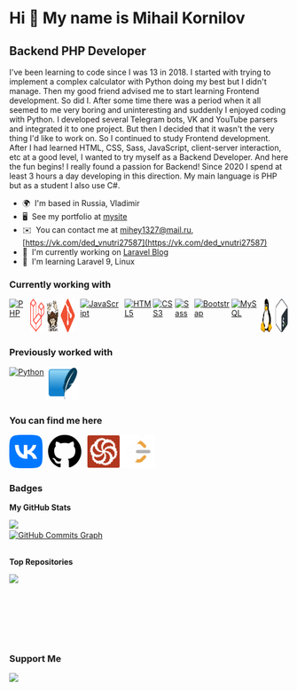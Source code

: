 Hi 👋 My name is Mihail Kornilov
================================

Backend PHP Developer
---------------------

I've been learning to code since I was 13 in 2018. I started with trying to implement a complex calculator with Python doing my best but I didn't manage. Then my good friend advised me to start learning Frontend development. So did I. After some time there was a period when it all seemed to me very boring and uninteresting and suddenly I enjoyed coding with Python. I developed several Telegram bots, VK and YouTube parsers and integrated it to one project. But then I decided that it wasn't the very thing I'd like to work on. So I continued to study Frontend development. After I had learned HTML, CSS, Sass, JavaScript, client-server interaction, etc at a good level, I wanted to try myself as a Backend Developer. And here the fun begins! I really found a passion for Backend! Since 2020 I spend at least 3 hours a day developing in this direction. My main language is PHP but as a student I also use C#.

* 🌍  I'm based in Russia, Vladimir
* 🖥️  See my portfolio at [mysite](https://mrkitty.com)
* ✉️  You can contact me at [mihey1327@mail.ru](mailto:mihey1327@mail.ru), [https://vk.com/ded_vnutri27587](https://vk.com/ded_vnutri27587)
* 🚀  I'm currently working on [Laravel Blog](http://github.com/muxailk/laravel_blog)
* 🧠  I'm learning Laravel 9, Linux


### Currently working with


<p align="left" style="display: flex; gap: 3px">
    <a href="https://www.php.net/" target="_blank" rel="noreferrer">
        <img src="https://raw.githubusercontent.com/danielcranney/readme-generator/main/public/icons/skills/php-colored.svg" width="60" height="60" alt="PHP" />
    </a>
    &nbsp;
    <a href="https://laravel.com/" target="_blank" rel="noreferrer">
        <img src="icons/Laravel.png" width="60" height="60" alt="Laravel" />
    </a>
    <a href="https://getcomposer.org/" target="_blank" rel="noreferrer">
        <img src="icons/Composer.png" width="60" height="60" alt="Composer" />
    </a>
    <a href="https://git-scm.com/" target="_blank" rel="noreferrer">
        <img src="icons/Git.png" width="60" height="60" alt="Git" />
    </a>
    &nbsp;
    <a href="https://developer.mozilla.org/en-US/docs/Web/JavaScript" target="_blank" rel="noreferrer">
        <img src="https://raw.githubusercontent.com/danielcranney/readme-generator/main/public/icons/skills/javascript-colored.svg" width="60" height="60" alt="JavaScript" />
    </a>
    &nbsp;
    <a href="https://developer.mozilla.org/en-US/docs/Glossary/HTML5" target="_blank" rel="noreferrer">
        <img src="https://raw.githubusercontent.com/danielcranney/readme-generator/main/public/icons/skills/html5-colored.svg" width="60" height="60" alt="HTML5" />
    </a>
    <a href="https://www.w3.org/TR/CSS/#css" target="_blank" rel="noreferrer">
        <img src="https://raw.githubusercontent.com/danielcranney/readme-generator/main/public/icons/skills/css3-colored.svg" width="60" height="60" alt="CSS3" />
    </a>
    <a href="https://sass-lang.com/" target="_blank" rel="noreferrer">
        <img src="https://raw.githubusercontent.com/danielcranney/readme-generator/main/public/icons/skills/sass-colored.svg" width="60" height="60" alt="Sass" />
    </a>
    <a href="https://getbootstrap.com/" target="_blank" rel="noreferrer">
        <img src="https://raw.githubusercontent.com/danielcranney/readme-generator/main/public/icons/skills/bootstrap-colored.svg" width="60" height="60" alt="Bootstrap" />
    </a>
    <a href="https://www.mysql.com/" target="_blank" rel="noreferrer">
        <img src="https://raw.githubusercontent.com/danielcranney/readme-generator/main/public/icons/skills/mysql-colored.svg" width="60" height="60" alt="MySQL" />
    </a>
    <a href="https://www.linux.org/" target="_blank" rel="noreferrer">
        <img src="icons/Linux.png" width="60" height="60" alt="Linux" />
    </a>
    <a href="https://www.gnu.org" target="_blank" rel="noreferrer">
        <img src="icons/Bash.png" width="60" height="60" alt="Bash" />
    </a>
</p>

### Previously worked with

<p style="display: flex; gap: 3px">
    <a href="https://www.python.org/" target="_blank" rel="noreferrer">
        <img src="https://raw.githubusercontent.com/danielcranney/readme-generator/main/public/icons/skills/python-colored.svg" width="60" height="60" alt="Python" />
    </a>
    <a href="https://www.sqlite.org/" target="_blank" rel="noreferrer">
        <img src="icons/SQLite.png" width="60" height="60" alt="SQLite" />
    </a>
</p>

### You can find me here

<p align="left" style="display: flex; gap: 3px">
    <a href="https://vk.com/ded_vnutri27587" target="_blank" rel="noreferrer">
        <img src="icons/VK.png" width="60" height="60" />
    </a>
    &nbsp;
    <a href="https://www.github.com/muxailk" target="_blank" rel="noreferrer" style="color: white;">
        <svg height="60" aria-hidden="true" viewBox="0 0 16 16" version="1.1" width="60" data-view-component="true" class="octicon octicon-mark-github v-align-middle">
            <path fill-rule="evenodd" d="M8 0C3.58 0 0 3.58 0 8c0 3.54 2.29 6.53 5.47 7.59.4.07.55-.17.55-.38 0-.19-.01-.82-.01-1.49-2.01.37-2.53-.49-2.69-.94-.09-.23-.48-.94-.82-1.13-.28-.15-.68-.52-.01-.53.63-.01 1.08.58 1.23.82.72 1.21 1.87.87 2.33.66.07-.52.28-.87.51-1.07-1.78-.2-3.64-.89-3.64-3.95 0-.87.31-1.59.82-2.15-.08-.2-.36-1.02.08-2.12 0 0 .67-.21 2.2.82.64-.18 1.32-.27 2-.27.68 0 1.36.09 2 .27 1.53-1.04 2.2-.82 2.2-.82.44 1.1.16 1.92.08 2.12.51.56.82 1.27.82 2.15 0 3.07-1.87 3.75-3.65 3.95.29.25.54.73.54 1.48 0 1.07-.01 1.93-.01 2.2 0 .21.15.46.55.38A8.013 8.013 0 0016 8c0-4.42-3.58-8-8-8z"></path>
        </svg>
    </a>
    &nbsp;
    <a href="https://www.codewars.com/users/MashkaKakashka2011" target="_blank" rel="noreferrer">
        <img src="icons/Codewars.svg" width="60" height="60" />
    </a>
    <a href="https://leetcode.com/Mihey0104/" target="_blank" rel="noreferrer">
        <img src="icons/Leetcode.png" width="60" height="60" />
    </a>
</p>

### Badges

<b>My GitHub Stats</b>

<a href="http://www.github.com/muxailk">
    <img src="https://github-readme-streak-stats.herokuapp.com/?user=muxailk&stroke=ffffff&background=1c1917&ring=0891b2&fire=0891b2&currStreakNum=ffffff&currStreakLabel=0891b2&sideNums=ffffff&sideLabels=ffffff&dates=ffffff&hide_border=true" />
</a>
<br />

<a href="http://www.github.com/muxailk">
    <img src="https://github-readme-activity-graph.cyclic.app/graph?username=muxailk&bg_color=1c1917&color=ffffff&line=0891b2&point=ffffff&area_color=1c1917&area=true&hide_border=true&custom_title=GitHub%20Commits%20Graph" alt="GitHub Commits Graph" />
</a>
<br /><br />

<b>Top Repositories</b>

<div width="100%" align="center">
    <a href="https://github.com/muxailk/laravel_blog" align="left"><img align="left" width="45%" src="https://github-readme-stats.vercel.app/api/pin/?username=muxailk&repo=laravel_blog&title_color=0891b2&text_color=ffffff&icon_color=0891b2&bg_color=1c1917&hide_border=true&locale=en" />
    </a>
</div>
<br /><br /><br /><br /><br /><br /><br />

### Support Me

<a href="https://www.buymeacoffee.com/muxailk">
    <img src="https://cdn.buymeacoffee.com/buttons/v2/default-yellow.png" width="200" />
</a>
